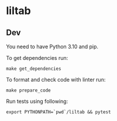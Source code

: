 # liltab

## Dev
You need to have Python 3.10 and pip.

To get dependencies run: 
```
make get_dependencies
```

To format and check code with linter run:
```
make prepare_code
```

Run tests using following: 
```
export PYTHONPATH=`pwd`/liltab && pytest
```
